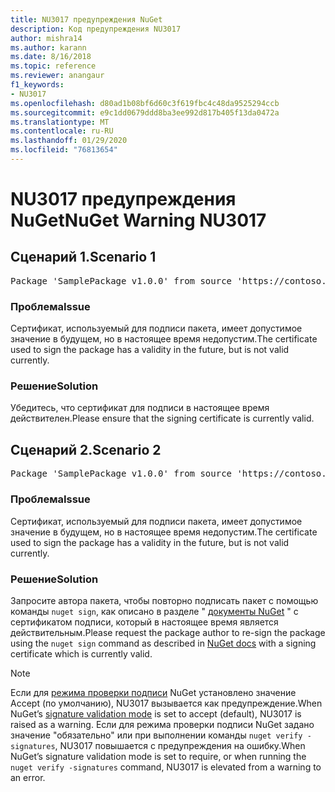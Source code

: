 ```yaml
---
title: NU3017 предупреждения NuGet
description: Код предупреждения NU3017
author: mishra14
ms.author: karann
ms.date: 8/16/2018
ms.topic: reference
ms.reviewer: anangaur
f1_keywords:
- NU3017
ms.openlocfilehash: d80ad1b08bf6d60c3f619fbc4c48da9525294ccb
ms.sourcegitcommit: e9c1dd0679ddd8ba3ee992d817b405f13da0472a
ms.translationtype: MT
ms.contentlocale: ru-RU
ms.lasthandoff: 01/29/2020
ms.locfileid: "76813654"
---
```

# <a name="nuget-warning-nu3017"></a><span data-ttu-id="3f24c-103">NU3017 предупреждения NuGet</span><span class="sxs-lookup"><span data-stu-id="3f24c-103">NuGet Warning NU3017</span></span>

## <a name="scenario-1"></a><span data-ttu-id="3f24c-104">Сценарий 1.</span><span class="sxs-lookup"><span data-stu-id="3f24c-104">Scenario 1</span></span>

<pre>Package 'SamplePackage v1.0.0' from source 'https://contoso.com/index.json': The signing certificate is not yet valid.</pre>

### <a name="issue"></a><span data-ttu-id="3f24c-105">Проблема</span><span class="sxs-lookup"><span data-stu-id="3f24c-105">Issue</span></span>

<span data-ttu-id="3f24c-106">Сертификат, используемый для подписи пакета, имеет допустимое значение в будущем, но в настоящее время недопустим.</span><span class="sxs-lookup"><span data-stu-id="3f24c-106">The certificate used to sign the package has a validity in the future, but is not valid currently.</span></span>


### <a name="solution"></a><span data-ttu-id="3f24c-107">Решение</span><span class="sxs-lookup"><span data-stu-id="3f24c-107">Solution</span></span>

<span data-ttu-id="3f24c-108">Убедитесь, что сертификат для подписи в настоящее время действителен.</span><span class="sxs-lookup"><span data-stu-id="3f24c-108">Please ensure that the signing certificate is currently valid.</span></span>



## <a name="scenario-2"></a><span data-ttu-id="3f24c-109">Сценарий 2.</span><span class="sxs-lookup"><span data-stu-id="3f24c-109">Scenario 2</span></span>

<pre>Package 'SamplePackage v1.0.0' from source 'https://contoso.com/index.json': The primary signature's certificate is not yet valid.</pre>

### <a name="issue"></a><span data-ttu-id="3f24c-110">Проблема</span><span class="sxs-lookup"><span data-stu-id="3f24c-110">Issue</span></span>

<span data-ttu-id="3f24c-111">Сертификат, используемый для подписи пакета, имеет допустимое значение в будущем, но в настоящее время недопустим.</span><span class="sxs-lookup"><span data-stu-id="3f24c-111">The certificate used to sign the package has a validity in the future, but is not valid currently.</span></span>


### <a name="solution"></a><span data-ttu-id="3f24c-112">Решение</span><span class="sxs-lookup"><span data-stu-id="3f24c-112">Solution</span></span>

<span data-ttu-id="3f24c-113">Запросите автора пакета, чтобы повторно подписать пакет с помощью команды `nuget sign`, как описано в разделе " [документы NuGet](../../create-packages/sign-a-package.md) " с сертификатом подписи, который в настоящее время является действительным.</span><span class="sxs-lookup"><span data-stu-id="3f24c-113">Please request the package author to re-sign the package using the `nuget sign` command as described in [NuGet docs](../../create-packages/sign-a-package.md) with a signing certificate which is currently valid.</span></span>


> [!Note]
> <span data-ttu-id="3f24c-114">Если для [режима проверки подписи](../../consume-packages/installing-signed-packages.md#configure-package-signature-requirements) NuGet установлено значение Accept (по умолчанию), NU3017 вызывается как предупреждение.</span><span class="sxs-lookup"><span data-stu-id="3f24c-114">When NuGet’s [signature validation mode](../../consume-packages/installing-signed-packages.md#configure-package-signature-requirements) is set to accept (default), NU3017 is raised as a warning.</span></span> <span data-ttu-id="3f24c-115">Если для режима проверки подписи NuGet задано значение "обязательно" или при выполнении команды `nuget verify -signatures`, NU3017 повышается с предупреждения на ошибку.</span><span class="sxs-lookup"><span data-stu-id="3f24c-115">When NuGet’s signature validation mode is set to require, or when running the `nuget verify -signatures` command, NU3017 is elevated from a warning to an error.</span></span> 

